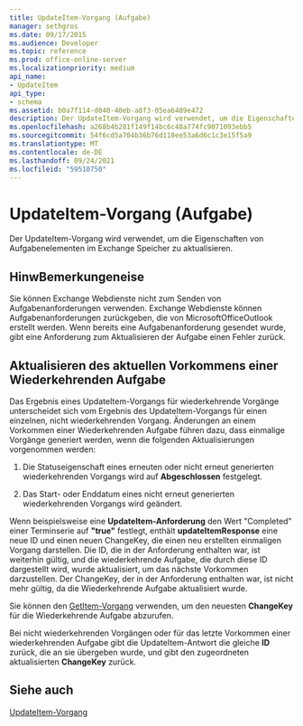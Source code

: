 ```yaml
---
title: UpdateItem-Vorgang (Aufgabe)
manager: sethgros
ms.date: 09/17/2015
ms.audience: Developer
ms.topic: reference
ms.prod: office-online-server
ms.localizationpriority: medium
api_name:
- UpdateItem
api_type:
- schema
ms.assetid: b0a7f114-d040-40eb-a8f3-05ea6489e472
description: Der UpdateItem-Vorgang wird verwendet, um die Eigenschaften von Aufgabenelementen im Exchange Speicher zu aktualisieren.
ms.openlocfilehash: a268b4b281f149f14bc6c48a774fc9071093ebb5
ms.sourcegitcommit: 54f6cd5a704b36b76d110ee53a6d6c1c3e15f5a9
ms.translationtype: MT
ms.contentlocale: de-DE
ms.lasthandoff: 09/24/2021
ms.locfileid: "59510750"
---
```

# <a name="updateitem-operation-task"></a>UpdateItem-Vorgang (Aufgabe)

Der UpdateItem-Vorgang wird verwendet, um die Eigenschaften von Aufgabenelementen im Exchange Speicher zu aktualisieren.
  
## <a name="remarks"></a>HinwBemerkungeneise

Sie können Exchange Webdienste nicht zum Senden von Aufgabenanforderungen verwenden. Exchange Webdienste können Aufgabenanforderungen zurückgeben, die von MicrosoftOfficeOutlook erstellt werden. Wenn bereits eine Aufgabenanforderung gesendet wurde, gibt eine Anforderung zum Aktualisieren der Aufgabe einen Fehler zurück.
  
## <a name="updating-the-current-occurrence-of-a-recurring-task"></a>Aktualisieren des aktuellen Vorkommens einer Wiederkehrenden Aufgabe

Das Ergebnis eines UpdateItem-Vorgangs für wiederkehrende Vorgänge unterscheidet sich vom Ergebnis des UpdateItem-Vorgangs für einen einzelnen, nicht wiederkehrenden Vorgang. Änderungen an einem Vorkommen einer Wiederkehrenden Aufgabe führen dazu, dass einmalige Vorgänge generiert werden, wenn die folgenden Aktualisierungen vorgenommen werden:
  
1. Die Statuseigenschaft eines erneuten oder nicht erneut generierten wiederkehrenden Vorgangs wird auf **Abgeschlossen** festgelegt.
    
2. Das Start- oder Enddatum eines nicht erneut generierten wiederkehrenden Vorgangs wird geändert.
    
Wenn beispielsweise eine **UpdateItem-Anforderung** den Wert "Completed" einer Terminserie auf **"true"** festlegt, enthält **updateItemResponse** eine neue ID und einen neuen ChangeKey, die einen neu erstellten einmaligen Vorgang darstellen. Die ID, die in der Anforderung enthalten war, ist weiterhin gültig, und die wiederkehrende Aufgabe, die durch diese ID dargestellt wird, wurde aktualisiert, um das nächste Vorkommen darzustellen. Der ChangeKey, der in der Anforderung enthalten war, ist nicht mehr gültig, da die Wiederkehrende Aufgabe aktualisiert wurde. 
  
Sie können den [GetItem-Vorgang](getitem-operation.md) verwenden, um den neuesten **ChangeKey** für die Wiederkehrende Aufgabe abzurufen. 
  
Bei nicht wiederkehrenden Vorgängen oder für das letzte Vorkommen einer wiederkehrenden Aufgabe gibt die UpdateItem-Antwort die gleiche **ID** zurück, die an sie übergeben wurde, und gibt den zugeordneten aktualisierten **ChangeKey** zurück.
  
## <a name="see-also"></a>Siehe auch



[UpdateItem-Vorgang](updateitem-operation.md)

